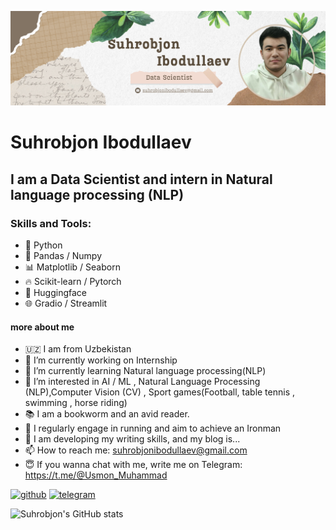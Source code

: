 

![I am a Data Scientist and intern in Natural language processing (NLP)](https://github.com/Philomath2020/Philomath2020/blob/main/Banner.png)

# Suhrobjon Ibodullaev

## I am a Data Scientist and intern in Natural language processing (NLP)

### Skills and Tools:

* 🐍 Python
* 🔢 Pandas / Numpy
* 📊 Matplotlib / Seaborn
* 🔥 Scikit-learn / Pytorch
* 🤗 Huggingface
* 🌐 Gradio / Streamlit

#### more about me
- 🇺🇿 I am from Uzbekistan 
- 🔭 I’m currently working on Internship 
- 🌱 I’m currently learning Natural language processing(NLP)
- 👀 I’m interested in AI / ML , Natural Language Processing (NLP),Computer Vision (CV) , Sport games(Football, table tennis , swimming , horse riding)
- 📚 I am a bookworm and an avid reader.
- 💞️ I regularly engage in running and aim to achieve an Ironman
- 📝 I am developing my writing skills, and my blog is...
- 📫 How to reach me: suhrobjonibodullaev@gmail.com
- 😇 If you wanna chat with me, write me on Telegram: https://t.me/@Usmon_Muhammad



[<img src='https://cdn.jsdelivr.net/npm/simple-icons@3.0.1/icons/github.svg' alt='github' height='40'>](https://github.com/Philomath2020)  [<img src='https://cdn.jsdelivr.net/npm/simple-icons@3.0.1/icons/telegram.svg' alt='telegram' height='40'>](https://t.me/@Usmon_Muhammad)  



![Suhrobjon's GitHub stats](https://github-readme-stats.vercel.app/api?username=Philomath2020&show_icons=true&theme=radical)

